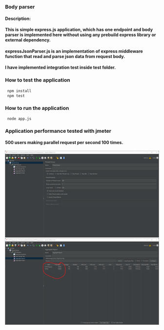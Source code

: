 ### Body parser

#### Description: 
#### This is simple express.js application, which has one endpoint and body parser is implemented here without using any prebuild express library or external dependency.

#### expressJsonParser.js is an implementation of express middleware function that read and parse json data from request body.

#### I have implemented integration test inside test folder.

### How to test the application
```
 npm install
 npm test
```
### How to run the application
```
 node app.js
```
### Application performance tested with jmeter
#### 500 users making parallel request per second 100 times. 
![Jmeter Thread Pool](JmeterThreadPool.png)
![Jmeter Test Report](JmeterTestReport.png)